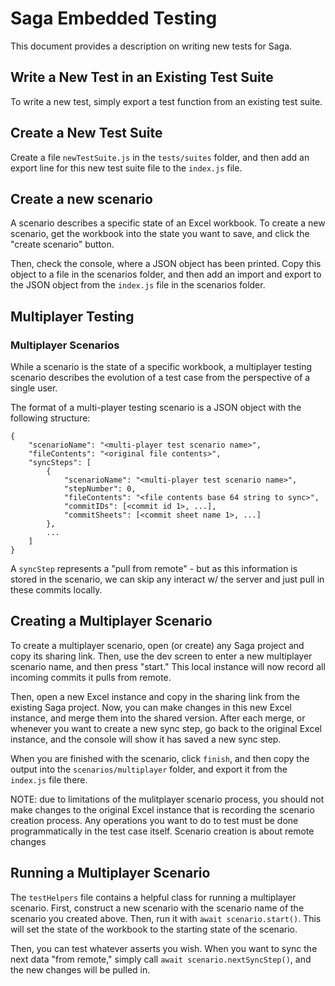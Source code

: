 # Saga Embedded Testing 

This document provides a description on writing new tests for Saga.

## Write a New Test in an Existing Test Suite

To write a new test, simply export a test function from an existing test suite. 

## Create a New Test Suite

Create a file `newTestSuite.js` in the `tests/suites` folder, and then add an export line for this new test suite file to the `index.js` file.

## Create a new scenario

A scenario describes a specific state of an Excel workbook. To create a new scenario, get the workbook into the state you want to save, and click the "create scenario" button. 

Then, check the console, where a JSON object has been printed. Copy this object to a file in the scenarios folder, and then add an import and export to the JSON object from the `index.js` file in the scenarios folder.


## Multiplayer Testing

### Multiplayer Scenarios

While a scenario is the state of a specific workbook, a multiplayer testing scenario describes the evolution of a test case from the perspective of a single user. 

The format of a multi-player testing scenario is a JSON object with the following structure:
```
{
    "scenarioName": "<multi-player test scenario name>",
    "fileContents": "<original file contents>",
    "syncSteps": [
        {
            "scenarioName": "<multi-player test scenario name>",
            "stepNumber": 0,
            "fileContents": "<file contents base 64 string to sync>",
            "commitIDs": [<commit id 1>, ...],
            "commitSheets": [<commit sheet name 1>, ...]
        },
        ...
    ]
}
```

A `syncStep` represents a "pull from remote" - but as this information is stored in the scenario, we can skip any interact w/ the server and just pull in these commits locally. 

## Creating a Multiplayer Scenario

To create a multiplayer scenario, open (or create) any Saga project and copy its sharing link. Then, use the dev screen to enter a new multiplayer scenario name, and then press "start." This local instance will now record all incoming commits it pulls from remote. 

Then, open a new Excel instance and copy in the sharing link from the existing Saga project. Now, you can make changes in this new Excel instance, and merge them into the shared version. After each merge, or whenever you want to create a new sync step, go back to the original Excel instance, and the console will show it has saved a new sync step.

When you are finished with the scenario, click `finish`, and then copy the output into the `scenarios/multiplayer` folder, and export it from the `index.js` file there.

NOTE: due to limitations of the mulitplayer scenario process, you should not make changes to the original Excel instance that is recording the scenario creation process. Any operations you want to do to test must be done programmatically in the test case itself. Scenario creation is about remote changes

## Running a Multiplayer Scenario

The `testHelpers` file contains a helpful class for running a multiplayer scenario. First, construct a new scenario with the scenario name of the scenario you created above. Then, run it with `await scenario.start()`. This will set the state of the workbook to the starting state of the scenario.

Then, you can test whatever asserts you wish. When you want to sync the next data "from remote," simply call `await scenario.nextSyncStep()`, and the new changes will be pulled in.  